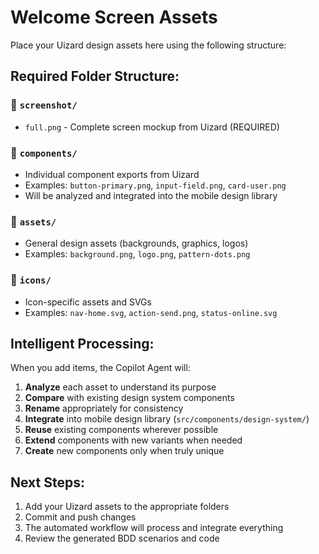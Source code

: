 # Welcome Screen Assets

Place your Uizard design assets here using the following structure:

## Required Folder Structure:

### 📸 `screenshot/`
- `full.png` - Complete screen mockup from Uizard (REQUIRED)

### 🧩 `components/`
- Individual component exports from Uizard
- Examples: `button-primary.png`, `input-field.png`, `card-user.png`
- Will be analyzed and integrated into the mobile design library

### 🎨 `assets/`
- General design assets (backgrounds, graphics, logos)
- Examples: `background.png`, `logo.png`, `pattern-dots.png`

### 🔗 `icons/`
- Icon-specific assets and SVGs
- Examples: `nav-home.svg`, `action-send.png`, `status-online.svg`

## Intelligent Processing:
When you add items, the Copilot Agent will:
1. **Analyze** each asset to understand its purpose
2. **Compare** with existing design system components
3. **Rename** appropriately for consistency
4. **Integrate** into mobile design library (`src/components/design-system/`)
5. **Reuse** existing components wherever possible
6. **Extend** components with new variants when needed
7. **Create** new components only when truly unique

## Next Steps:
1. Add your Uizard assets to the appropriate folders
2. Commit and push changes
3. The automated workflow will process and integrate everything
4. Review the generated BDD scenarios and code

